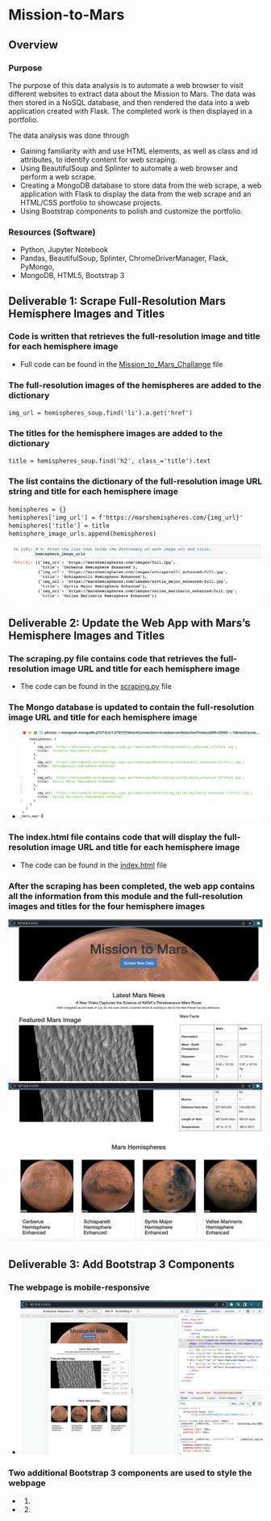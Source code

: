# Mission-to-Mars

## Overview
### Purpose
The purpose of this data analysis is to automate a web browser to visit different websites to extract data about the Mission to Mars. The data was then stored in a NoSQL database, and then rendered the data into a web application created with Flask. The completed work is then displayed in a portfolio.

The data analysis was done through 
- Gaining familiarity with and use HTML elements, as well as class and id attributes, to identify content for web scraping. 
- Using BeautifulSoup and Splinter to automate a web browser and perform a web scrape.
- Creating a MongoDB database to store data from the web scrape, a web application with Flask to display the data from the web scrape and an HTML/CSS portfolio to showcase projects.
- Using Bootstrap components to polish and customize the portfolio.

### Resources (Software)
- Python, Jupyter Notebook
- Pandas, BeautifulSoup, Splinter, ChromeDriverManager, Flask, PyMongo, 
- MongoDB, HTML5, Bootstrap 3

## Deliverable 1: Scrape Full-Resolution Mars Hemisphere Images and Titles
### Code is written that retrieves the full-resolution image and title for each hemisphere image
- Full code can be found in the [Mission_to_Mars_Challange](https://github.com/pfrivas/Mission-to-Mars/blob/main/Mission_to_Mars_Challenge.ipynb) file

### The full-resolution images of the hemispheres are added to the dictionary
```
img_url = hemispheres_soup.find('li').a.get('href')
```
### The titles for the hemisphere images are added to the dictionary
```
title = hemispheres_soup.find('h2', class_='title').text
```
### The list contains the dictionary of the full-resolution image URL string and title for each hemisphere image
```
hemispheres = {}
hemispheres['img_url'] = f'https://marshemispheres.com/{img_url}'
hemispheres['title'] = title
hemisphere_image_urls.append(hemispheres)
```
![img](https://github.com/pfrivas/Mission-to-Mars/blob/main/Resources/Hemisphere%20Dictionary%20List.png)
## Deliverable 2: Update the Web App with Mars’s Hemisphere Images and Titles
### The scraping.py file contains code that retrieves the full-resolution image URL and title for each hemisphere image
- The code can be found in the [scraping.py](https://github.com/pfrivas/Mission-to-Mars/blob/main/scraping.py) file
### The Mongo database is updated to contain the full-resolution image URL and title for each hemisphere image
- ![mongo_img](https://github.com/pfrivas/Mission-to-Mars/blob/main/Resources/MongoDB%20Code%20(Hemisphere%20Images).png)
### The index.html file contains code that will display the full-resolution image URL and title for each hemisphere image
- The code can be found in the [index.html](https://github.com/pfrivas/Mission-to-Mars/blob/main/templates/index.html) file
### After the scraping has been completed, the web app contains all the information from this module and the full-resolution images and titles for the four hemisphere images
![web_app_img1](https://github.com/pfrivas/Mission-to-Mars/blob/main/Resources/HTML%20Flask%20Web%20App.1.png)
![web_app_img2](https://github.com/pfrivas/Mission-to-Mars/blob/main/Resources/HTML%20Flask%20Web%20App.2.png)


## Deliverable 3: Add Bootstrap 3 Components
### The webpage is mobile-responsive
- ![mobile_img](https://github.com/pfrivas/Mission-to-Mars/blob/main/Resources/Flask%20Web%20App%20(Mobile).png)
### Two additional Bootstrap 3 components are used to style the webpage
- 1. 
- 2.
